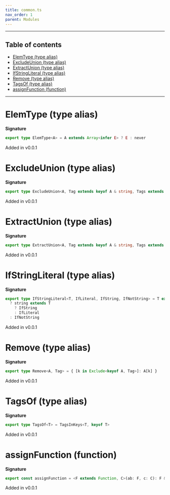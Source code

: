 ```yaml
---
title: common.ts
nav_order: 1
parent: Modules
---
```


---

<h2 class="text-delta">Table of contents</h2>

- [ElemType (type alias)](#elemtype-type-alias)
- [ExcludeUnion (type alias)](#excludeunion-type-alias)
- [ExtractUnion (type alias)](#extractunion-type-alias)
- [IfStringLiteral (type alias)](#ifstringliteral-type-alias)
- [Remove (type alias)](#remove-type-alias)
- [TagsOf (type alias)](#tagsof-type-alias)
- [assignFunction (function)](#assignfunction-function)

---

# ElemType (type alias)

**Signature**

```ts
export type ElemType<A> = A extends Array<infer E> ? E : never
```

Added in v0.0.1

# ExcludeUnion (type alias)

**Signature**

```ts
export type ExcludeUnion<A, Tag extends keyof A & string, Tags extends string> = Exclude<A, Record<Tag, Tags>>
```

Added in v0.0.1

# ExtractUnion (type alias)

**Signature**

```ts
export type ExtractUnion<A, Tag extends keyof A & string, Tags extends string> = Extract<A, Record<Tag, Tags>>
```

Added in v0.0.1

# IfStringLiteral (type alias)

**Signature**

```ts
export type IfStringLiteral<T, IfLiteral, IfString, IfNotString> = T extends string
  ? string extends T
    ? IfString
    : IfLiteral
  : IfNotString
```

Added in v0.0.1

# Remove (type alias)

**Signature**

```ts
export type Remove<A, Tag> = { [k in Exclude<keyof A, Tag>]: A[k] }
```

Added in v0.0.1

# TagsOf (type alias)

**Signature**

```ts
export type TagsOf<T> = TagsInKeys<T, keyof T>
```

Added in v0.0.1

# assignFunction (function)

**Signature**

```ts
export const assignFunction = <F extends Function, C>(ab: F, c: C): F & C => ...
```

Added in v0.0.1
